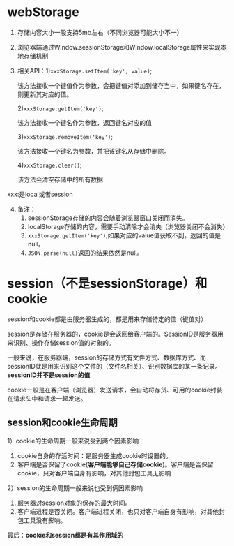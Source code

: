 # webStorage

1. 存储内容大小一般支持5mb左右（不同浏览器可能大小不一）

2. 浏览器端通过Window.sessionStorage和Window.localStorage属性来实现本地存储机制

3. 相关API：1)`xxxStorage.setItem('key', value)`;

   该方法接收一个键值作为参数，会把键值对添加到储存当中，如果键名存在，则更新其对应的值。

   

   2)`xxxStorage.getItem('key')`;

   该方法接收一个键名作为参数，返回键名对应的值

   

   3)`xxxStorage.removeItem('key')`;

   该方法接收一个键名为参数，并把该键名从存储中删除。

   4)`xxxStorage.clear()`;

   该方法会清空存储中的所有数据

xxx:是local或者session



4. 备注：
   1. sessionStorage存储的内容会随着浏览器窗口关闭而消失。
   2. localStorage存储的内容，需要手动清除才会消失（浏览器关闭不会消失）
   3. `xxxStorage.getItem('key')`;如果对应的value值获取不到，返回的值是null。
   4. `JSON.parse(null)`返回的结果依然是null。

# session（不是sessionStorage）和cookie

session和cookie都是由服务器生成的，都是用来存储特定的值（键值对）

session是存储在服务器的，cookie是会返回给客户端的。SessionID是服务器用来识别、操作存储session值的对象的。

一般来说，在服务器端，session的存储方式有文件方式、数据库方式、而sessionID就是用来识别这个文件的（文件名相关）、识别数据库的某一条记录。**sessionID并不是session的值**

cookie一般是在客户端（浏览器）发送请求，会自动将存货、可用的cookie封装在请求头中和请求一起发送。

## session和cookie生命周期

1）cookie的生命周期一般来说受到两个因素影响

1. cookie自身的存活时间：是服务器生成cookie时设置的。
2. 客户端是否保留了cookie(**客户端能够自己存储cookie**)。客户端是否保留cookie，只对客户端自身有影响，对其他封包工具无影响

2）session的生命周期一般来说也受到俩因素影响

1. 服务器对session对象的保存的最大时间。
2. 客户端进程是否关闭。客户端进程关闭，也只对客户端自身有影响，对其他封包工具没有影响。

最后：**cookie和session都是有其作用域的**


